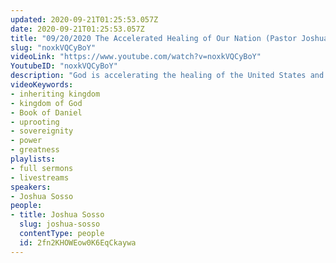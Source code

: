 ```yaml
---
updated: 2020-09-21T01:25:53.057Z
date: 2020-09-21T01:25:53.057Z
title: "09/20/2020 The Accelerated Healing of Our Nation (Pastor Joshua Sosso)"
slug: "noxkVQCyBoY"
videoLink: "https://www.youtube.com/watch?v=noxkVQCyBoY"
YoutubeID: "noxkVQCyBoY"
description: "God is accelerating the healing of the United States and we play a great role in this move! Pastor Josh discusses ideologies described by Yuri Bezmenov and how the symptoms of this ideology can be seen in current events. This does not have to happen on our watch. It is up to the Body of Christ to stay vigilant and in sync with God because He can uproot, heal and restore. Sovereignity, power and greatness is our inheritance through God. Included below are videos Pastor Joshua referenced during his message. This sermon was delivered by Pastor Joshua Sosso at Freedom Fellowship Church International on September 20, 2020.\n\nVideo 1 - https://www.youtube.com/watch?v=IQPsKvG6WMI\nVideo 2 - https://www.youtube.com/watch?v=P2OtFprM3No"
videoKeywords:
- inheriting kingdom
- kingdom of God
- Book of Daniel
- uprooting
- sovereignity
- power
- greatness
playlists:
- full sermons
- livestreams
speakers:
- Joshua Sosso
people:
- title: Joshua Sosso
  slug: joshua-sosso
  contentType: people
  id: 2fn2KHOWEow0K6EqCkaywa
---
```

